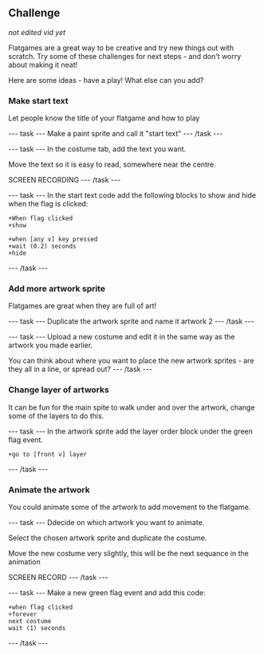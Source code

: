 ## Challenge

*not edited vid yet*

Flatgames are a great way to be creative and try new things out with scratch. Try some of these challenges for next steps - and don't worry about making it neat!

Here are some ideas - have a play! What else can you add? 

### Make start text
Let people know the title of your flatgame and how to play

--- task ---
Make a paint sprite and call it "start text"
--- /task ---

--- task ---
In the costume tab, add the text you want.

Move the text so it is easy to read, somewhere near the centre.

SCREEN RECORDING
--- /task ---

--- task ---
In the start text code add the following blocks to show and hide when the flag is clicked:

```blocks3
+When flag clicked
+show
```

```blocks3
+when [any v] key pressed
+wait (0.2) seconds
+hide
```
--- /task ---

### Add more artwork sprite
Flatgames are great when they are full of art! 

--- task ---
Duplicate the artwork sprite and name it artwork 2
--- /task ---

--- task ---
Upload a new costume and edit it in the same way as the artwork you made earlier.

You can think about where you want to place the new artwork sprites - are they all in a line, or spread out?
--- /task ---

### Change layer of artworks
It can be fun for the main spite to walk under and over the artwork, change some of the layers to do this. 

--- task ---
In the artwork sprite add the layer order block under the green flag event.

```blocks3
+go to [front v] layer
```
--- /task ---

### Animate the artwork
You could animate some of the artwork to add movement to the flatgame.

--- task ---
Ddecide on which artwork you want to animate. 

Select the chosen artwork sprite and duplicate the costume. 

Move the new costume very slightly, this will be the next sequance in the animation

SCREEN RECORD
--- /task ---


--- task ---
Make a new green flag event and add this code:

```blocks3
+when flag clicked
+forever
next costume
wait (1) seconds
```
--- /task ---